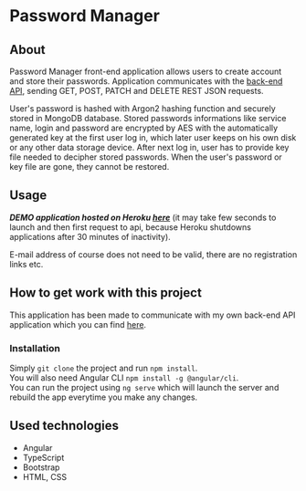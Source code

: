 # Password Manager

## About
Password Manager front-end application allows users to create account and store their passwords. Application communicates with the [back-end API](https://github.com/hajty/password-manager-back), sending GET, POST, PATCH and DELETE REST JSON requests. 

User's password is hashed with Argon2 hashing function and securely stored in MongoDB database. Stored passwords informations like service name, login and password are encrypted by AES with the automatically generated key at the first user log in, which later user keeps on his own disk or any other data storage device. After next log in, user has to provide key file needed to decipher stored passwords. When the user's password or key file are gone, they cannot be restored.

## Usage

***DEMO application hosted on Heroku [here](https://hajtys-password-manager.herokuapp.com)*** (it may take few seconds to launch and then first request to api, because Heroku shutdowns applications after 30 minutes of inactivity).

E-mail address of course does not need to be valid, there are no registration links etc.

## How to get work with this project

This application has been made to communicate with my own back-end API application which you can find [here](https://github.com/hajty/password-manager-back).

### Installation
Simply `git clone` the project and run `npm install`.\
You will also need Angular CLI `npm install -g @angular/cli`.\
You can run the project using `ng serve` which will launch the server and rebuild the app everytime you make any changes.
  
## Used technologies
- Angular
- TypeScript
- Bootstrap
- HTML, CSS
